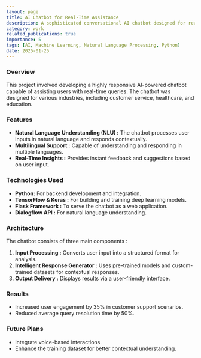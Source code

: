 ```yaml
---
layout: page
title: AI Chatbot for Real-Time Assistance
description: A sophisticated conversational AI chatbot designed for real-time user support.
category: work
related_publications: true
importance: 5
tags: [AI, Machine Learning, Natural Language Processing, Python]
date: 2025-01-25
---
```


### Overview

This project involved developing a highly responsive AI-powered chatbot capable of assisting users with real-time queries. The chatbot was designed for various industries, including customer service, healthcare, and education.

### Features

- **Natural Language Understanding (NLU) :** The chatbot processes user inputs in natural language and responds contextually.
- **Multilingual Support :** Capable of understanding and responding in multiple languages.
- **Real-Time Insights :** Provides instant feedback and suggestions based on user input.

### Technologies Used

- **Python:** For backend development and integration.
- **TensorFlow & Keras :** For building and training deep learning models.
- **Flask Framework :** To serve the chatbot as a web application.
- **Dialogflow API :** For natural language understanding.

### Architecture

The chatbot consists of three main components :

1. **Input Processing :** Converts user input into a structured format for analysis.
2. **Intelligent Response Generator :** Uses pre-trained models and custom-trained datasets for contextual responses.
3. **Output Delivery :** Displays results via a user-friendly interface.

### Results

- Increased user engagement by 35% in customer support scenarios.
- Reduced average query resolution time by 50%.

### Future Plans

- Integrate voice-based interactions.
- Enhance the training dataset for better contextual understanding.
